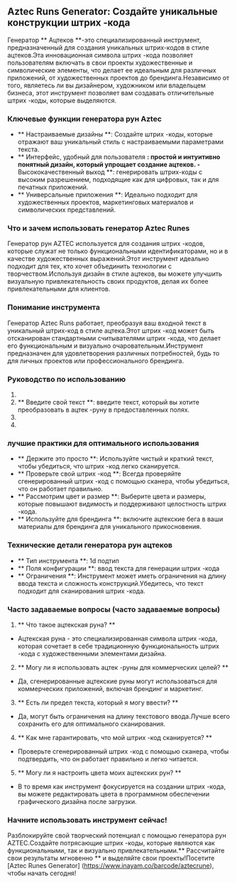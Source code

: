 ## Aztec Runs Generator: Создайте уникальные конструкции штрих -кода

Генератор ** Ацтеков **-это специализированный инструмент, предназначенный для создания уникальных штрих-кодов в стиле ацтеков.Эта инновационная символа штрих -кода позволяет пользователям включать в свои проекты художественные и символические элементы, что делает ее идеальным для различных приложений, от художественных проектов до брендинга.Независимо от того, являетесь ли вы дизайнером, художником или владельцем бизнеса, этот инструмент позволяет вам создавать отличительные штрих -коды, которые выделяются.

### Ключевые функции генератора рун Aztec

- ** Настраиваемые дизайны **: Создайте штрих -коды, которые отражают ваш уникальный стиль с настраиваемыми параметрами текста.
- ** Интерфейс, удобный для пользователя **: простой и интуитивно понятный дизайн, который упрощает создание ацтеков.
-** Высококачественный выход **: генерировать штрих-коды с высоким разрешением, подходящие как для цифровых, так и для печатных приложений.
- ** Универсальные приложения **: Идеально подходит для художественных проектов, маркетинговых материалов и символических представлений.

### Что и зачем использовать генератор Aztec Runes

Генератор рун AZTEC используется для создания штрих -кодов, которые служат не только функциональными идентификаторами, но и в качестве художественных выражений.Этот инструмент идеально подходит для тех, кто хочет объединить технологии с творчеством.Используя дизайн в стиле ацтеков, вы можете улучшить визуальную привлекательность своих продуктов, делая их более привлекательными для клиентов.

### Понимание инструмента

Генератор Aztec Runs работает, преобразуя ваш входной текст в уникальный штрих-код в стиле ацтека.Этот штрих -код может быть отсканирован стандартными считывателями штрих -кода, что делает его функциональным и визуально очаровательным.Инструмент предназначен для удовлетворения различных потребностей, будь то для личных проектов или профессионального брендинга.

### Руководство по использованию

1.
2. ** Введите свой текст **: введите текст, который вы хотите преобразовать в ацтек -руну в предоставленных полях.
3.
4.

### лучшие практики для оптимального использования

- ** Держите это просто **: Используйте чистый и краткий текст, чтобы убедиться, что штрих -код легко сканируется.
- ** Проверьте свой штрих -код **: Всегда проверяйте сгенерированный штрих -код с помощью сканера, чтобы убедиться, что он работает правильно.
- ** Рассмотрим цвет и размер **: Выберите цвета и размеры, которые повышают видимость и поддерживают целостность штрих -кода.
- ** Используйте для брендинга **: включите ацтекские бега в ваши материалы для брендинга для уникального прикосновения.

### Технические детали генератора рун ацтеков

- ** Тип инструмента **: 1d подтип
- ** Поля конфигурации **: ввод текста для генерации штрих -кода
- ** Ограничения **: Инструмент может иметь ограничения на длину ввода текста и сложность конструкций.Убедитесь, что текст подходит для сканирования штрих -кода.

### Часто задаваемые вопросы (часто задаваемые вопросы)

1. ** Что такое ацтекская руна? **
- Ацтекская руна - это специализированная символа штрих -кода, которая сочетает в себе традиционную функциональность штрих -кода с художественными элементами дизайна.

2. ** Могу ли я использовать ацтек -руны для коммерческих целей? **
- Да, сгенерированные ацтекские руны могут использоваться для коммерческих приложений, включая брендинг и маркетинг.

3. ** Есть ли предел текста, который я могу ввести? **
- Да, могут быть ограничения на длину текстового ввода.Лучше всего сохранить его для оптимального сканирования.

4. ** Как мне гарантировать, что мой штрих -код сканируется? **
- Проверьте сгенерированный штрих -код с помощью сканера, чтобы подтвердить, что он работает правильно и легко читается.

5. ** Могу ли я настроить цвета моих ацтекских рун? **
- В то время как инструмент фокусируется на создании штрих -кода, вы можете редактировать цвета в программном обеспечении графического дизайна после загрузки.

### Начните использовать инструмент сейчас!

Разблокируйте свой творческий потенциал с помощью генератора рун AZTEC.Создайте потрясающие штрих -коды, которые являются как функциональными, так и визуально привлекательными.** Рассчитайте свои результаты мгновенно ** и выделяйте свои проекты!Посетите [Aztec Runes Generator] (https://www.inayam.co/barcode/aztecrune), чтобы начать сегодня!